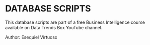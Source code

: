 # DATABASE SCRIPTS

This database scripts are part of a free Business Intelligence course available on Data Trends Box YouTube channel.

Author: Esequiel Virtuoso